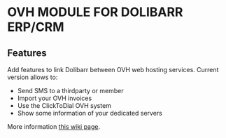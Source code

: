 # OVH MODULE FOR DOLIBARR ERP/CRM

## Features
Add features to link Dolibarr between OVH web hosting services. Current version allows to:

* Send SMS to a thirdparty or member
* Import your OVH invoices
* Use the ClickToDial OVH system
* Show some information of your dedicated servers

More information <a href="https://wiki.dolibarr.org/index.php/Module_OVH_(SMS,_ClickToDial,_...)" target="_new">this wiki page</a>.